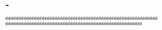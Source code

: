 # -
ฟฟฟฟฟฟฟฟฟฟฟฟฟฟฟฟฟฟฟฟฟฟฟฟฟฟฟฟฟฟฟฟฟฟฟฟฟฟฟฟฟฟฟฟฟฟฟฟฟฟฟฟฟฟฟฟฟฟฟฟฟฟฟฟฟฟฟฟฟฟฟฟฟฟฟฟฟฟฟฟฟฟฟฟฟฟฟฟฟฟฟฟฟฟฟฟฟฟฟฟฟฟฟฟฟฟฟฟฟฟฟฟ